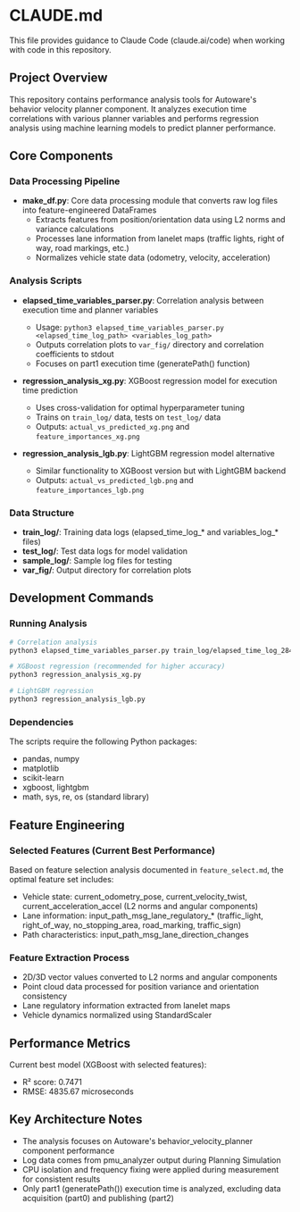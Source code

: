 # CLAUDE.md

This file provides guidance to Claude Code (claude.ai/code) when working with code in this repository.

## Project Overview

This repository contains performance analysis tools for Autoware's behavior velocity planner component. It analyzes execution time correlations with various planner variables and performs regression analysis using machine learning models to predict planner performance.

## Core Components

### Data Processing Pipeline
- **make_df.py**: Core data processing module that converts raw log files into feature-engineered DataFrames
  - Extracts features from position/orientation data using L2 norms and variance calculations
  - Processes lane information from lanelet maps (traffic lights, right of way, road markings, etc.)
  - Normalizes vehicle state data (odometry, velocity, acceleration)

### Analysis Scripts
- **elapsed_time_variables_parser.py**: Correlation analysis between execution time and planner variables
  - Usage: `python3 elapsed_time_variables_parser.py <elapsed_time_log_path> <variables_log_path>`
  - Outputs correlation plots to `var_fig/` directory and correlation coefficients to stdout
  - Focuses on part1 execution time (generatePath() function)

- **regression_analysis_xg.py**: XGBoost regression model for execution time prediction
  - Uses cross-validation for optimal hyperparameter tuning
  - Trains on `train_log/` data, tests on `test_log/` data
  - Outputs: `actual_vs_predicted_xg.png` and `feature_importances_xg.png`

- **regression_analysis_lgb.py**: LightGBM regression model alternative
  - Similar functionality to XGBoost version but with LightGBM backend
  - Outputs: `actual_vs_predicted_lgb.png` and `feature_importances_lgb.png`

### Data Structure
- **train_log/**: Training data logs (elapsed_time_log_* and variables_log_* files)
- **test_log/**: Test data logs for model validation
- **sample_log/**: Sample log files for testing
- **var_fig/**: Output directory for correlation plots

## Development Commands

### Running Analysis
```bash
# Correlation analysis
python3 elapsed_time_variables_parser.py train_log/elapsed_time_log_28441_0 train_log/variables_log_28441_0

# XGBoost regression (recommended for higher accuracy)
python3 regression_analysis_xg.py

# LightGBM regression
python3 regression_analysis_lgb.py
```

### Dependencies
The scripts require the following Python packages:
- pandas, numpy
- matplotlib
- scikit-learn
- xgboost, lightgbm
- math, sys, re, os (standard library)

## Feature Engineering

### Selected Features (Current Best Performance)
Based on feature selection analysis documented in `feature_select.md`, the optimal feature set includes:
- Vehicle state: current_odometry_pose, current_velocity_twist, current_acceleration_accel (L2 norms and angular components)
- Lane information: input_path_msg_lane_regulatory_* (traffic_light, right_of_way, no_stopping_area, road_marking, traffic_sign)
- Path characteristics: input_path_msg_lane_direction_changes

### Feature Extraction Process
- 2D/3D vector values converted to L2 norms and angular components
- Point cloud data processed for position variance and orientation consistency
- Lane regulatory information extracted from lanelet maps
- Vehicle dynamics normalized using StandardScaler

## Performance Metrics

Current best model (XGBoost with selected features):
- R² score: 0.7471
- RMSE: 4835.67 microseconds

## Key Architecture Notes

- The analysis focuses on Autoware's behavior_velocity_planner component performance
- Log data comes from pmu_analyzer output during Planning Simulation
- CPU isolation and frequency fixing were applied during measurement for consistent results
- Only part1 (generatePath()) execution time is analyzed, excluding data acquisition (part0) and publishing (part2)

